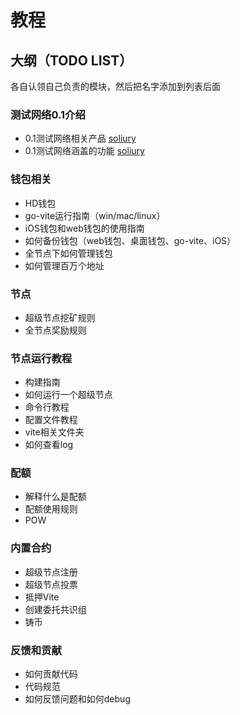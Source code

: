 # 教程

## 大纲（TODO LIST）

各自认领自己负责的模块，然后把名字添加到列表后面

### 测试网络0.1介绍

* 0.1测试网络相关产品 [soliury]
* 0.1测试网络涵盖的功能 [soliury]

### 钱包相关

* HD钱包
* go-vite运行指南（win/mac/linux）
* iOS钱包和web钱包的使用指南
* 如何备份钱包（web钱包、桌面钱包、go-vite、iOS）
* 全节点下如何管理钱包
* 如何管理百万个地址

### 节点

* 超级节点挖矿规则
* 全节点奖励规则

### 节点运行教程

* 构建指南
* 如何运行一个超级节点
* 命令行教程
* 配置文件教程
* vite相关文件夹
* 如何查看log

### 配额

* 解释什么是配额
* 配额使用规则
* POW

### 内置合约

* 超级节点注册
* 超级节点投票
* 抵押Vite
* 创建委托共识组
* 铸币

### 反馈和贡献

* 如何贡献代码
* 代码规范
* 如何反馈问题和如何debug


[soliury]: <https://github.com/soliury>
